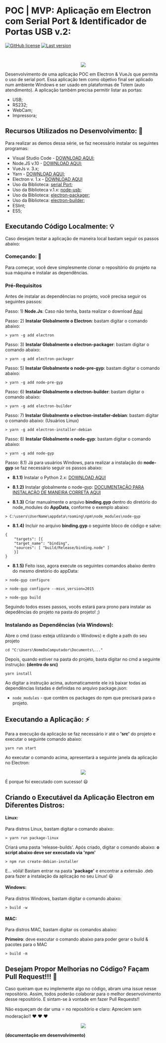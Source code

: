 # POC | MVP: Aplicação em Electron com Serial Port & Identificador de Portas USB v.2: 

[![GitHub license](https://img.shields.io/github/license/mashape/apistatus.svg?style=for-the-badge)](https://github.com/glaucia86/poc-electron-serial-port-v2/blob/master/LICENSE.md)
[![Last version](https://img.shields.io/badge/version-v1.0.0-blue.svg?style=for-the-badge)](https://github.com/glaucia86/poc-electron-serial-port-v2/blob/master/CHANGELOG.md)


<br />

<p align="center">
  <img src="https://i.imgsafe.org/f5/f5d45ccbe7.jpeg"/>  
</p>

Desenvolvimento de uma aplicação POC em Electron & VueJs que permita o uso de serial port. Essa aplicação tem como objetivo final ser aplicado num ambiente Windows e ser usado em plataformas de Totem (auto atendimento).
A aplicação também precisa permitir listar as portas:

* USB;
* RS232;
* WebCam;
* Impressora;


## Recursos Utilizados no Desenvolvimento: :mega: 

Para realizar as demos dessa série, se faz necessário instalar os seguintes programas:

* Visual Studio Code - [DOWNLOAD AQUI](https://code.visualstudio.com/);
* Node.JS v.10 - [DOWNLOAD AQUI](https://nodejs.org/en/);
* VueJs v. 3.x;
* Yarn - [DOWNLOAD AQUI](https://yarnpkg.com/pt-BR/);
* Electron v. 1.x - [DOWNLOAD AQUI](https://electronjs.org/)
* Uso da Biblioteca: [serial Port](https://www.npmjs.com/package/serialport);
* Uso da Biblioteca v.1.x: [node-usb](https://www.npmjs.com/package/node-usb);
* Uso da Biblioteca: [electron-packager](https://github.com/electron-userland/electron-packager);
* Uso da Biblioteca: [electron-builder](https://github.com/electron-userland/electron-builder);
* ESlint;
* ES5;

## Executando Código Localmente: :bulb: 

Caso desejam testar a aplicação de maneira local bastam seguir os passos abaixo:

### Começando: :rocket:

Para começar, você deve simplesmente clonar o repositório do projeto na sua máquina e instalar as dependências.

### Pré-Requisitos

Antes de instalar as dependências no projeto, você precisa seguir os seguintes passos:

Passo: 1) **Node.Js**: Caso não tenha, basta realizar o download [Aqui](https://nodejs.org/en/)

Passo: 2) **Instalar Globalmente o Electron**: bastam digitar o comando abaixo:

```
> yarn -g add electron
```

Passo: 3) **Instalar Globalmente o electron-packager**: bastam digitar o comando abaixo:

```
> yarn -g add electron-packager 
```

Passo: 5) **Instalar Globalmente o node-pre-gyp**: bastam digitar o comando abaixo: 

```
> yarn -g add node-pre-gyp 
```

Passo: 6) **Instalar Globalmente o electron-builder**: bastam digitar o comando abaixo:

```
> yarn -g add electron-builder 
```

Passo: 7) **Instalar Globalmente o electron-installer-debian**: bastam digitar o comando abaixo: (Usuários Linux)

```
> yarn -g add electron-installer-debian 
```

Passo: 8) **Instalar Globalmente o node-gyp**: bastam digitar o comando abaixo:

```
> yarn -g add node-gyp 
```

Passo: 8.1) Já para usuários Windows, para realizar a instalação do **node-gyp** se faz necessário seguir os passos abaixo:

 - **8.1.1)** Instalar o Python 2.x: [DOWNLOAD AQUI](https://www.python.org/downloads/)

- **8.1.2)** Instalar globalmente o node-gyp: [DOCUMENTAÇÃO PARA INSTALAÇÃO DE MANEIRA CORRETA AQUI](https://github.com/nodejs/node-gyp)

- **8.1.3)** Criar manualmente o arquivo **binding.gyp** dentro do diretório do node_modules do **AppData**, conforme o exemplo abaixo:

```
> C:\users\UserName\appdata\roaming\npm\node_modules\node-gyp
```

- **8.1.4)** Incluir no arquivo **binding.gyp** o seguinte bloco de código e salve:

```
{
    "targets": [{
    "target_name": "binding",
    "sources": [ "build/Release/binding.node" ]
    }]
}
```

- **8.1.5)** Feito isso, agora execute os seguintes comandos abaixo dentro do mesmo diretório do appData:

```
> node-gyp configure
```

```
> node-gyp configure --msvs_version=2015
```

```
> node-gyp build
```

Seguindo todos esses passos, vocês estará para prono para instalar as depedências do projeto na pasta do projeto! ;)


### Instalando as Dependências (via Windows):

Abre o cmd (caso esteja utilizando o Windows) e digite a path do seu projeto

```
cd "C:\Users\NomeDoComputador\Documents\..."
```

Depois, quando estiver na pasta do projeto, basta digitar no cmd a seguinte instrução: **(dentro do src)**

```
yarn install
```

Ao digitar a instrução acima, automaticamente ele irá baixar todas as dependências listadas e definidas no arquivo package.json:

* `node_modules` - que contêm os packages do npm que precisará para o projeto.


## Executando a Aplicação: :zap: 

Para a execução da aplicação se faz necessário ir até o **'src'** do projeto e executar o seguinte comando abaixo:

```
yarn run start
```

Ao executar o comando acima, apresentará a seguinte janela da aplicação no Electron:

<p align="center">
  <img src="https://i.imgsafe.org/f5/f5d45ccbe7.jpeg"/>  
</p>

É porque foi executado com sucesso! :smiley:

## Criando o Executável da Aplicação Electron em Diferentes Distros:


#### Linux:

Para distros Linux, bastam digitar o comando abaixo:

```
> yarn run package-linux
```

Criará uma pasta 'release-builds'. Após criado, digitar o comando abaixo: **o script abaixo deve ser executado via 'npm'**

```
> npm run create-debian-installer
```

E... vòilá! Bastam entrar na pasta **'package'** e encontrar a extensão .deb para fazer a instalação da aplicação no seu Linux! :smiley:

#### Windows:

Para distros Windows, bastam digitar o comando abaixo:

```
> build -w
```

#### MAC:

Para distros MAC, bastam digitar os comandos abaixo:

**Primeiro**: deve executar o comando abaixo para poder gerar o build & pacotes para o MAC

```
> build -m
```

## Desejam Propor Melhorias no Código? Façam Pull Request!!!  :triangular_flag_on_post:

Caso queiram que eu implemente algo no código, abram uma issue nesse repositório. Assim, todos poderão colaborar para o melhor desenvolvimento desse repositório. E sintam-se à vontade em fazer Pull Requests!!

Não esqueçam de dar uma :star: no repositório e claro: Apreciem sem moderação!! :heart: :heart: :heart:

<p align="center">
  <img src="https://i.imgsafe.org/e2/e2243b8f92.gif"/>  
</p>

**(documentação em desenvolvimento)**



